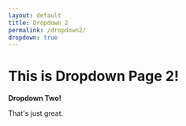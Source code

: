 ```yaml
---
layout: default
title: Dropdown 2
permalink: /dropdown2/
dropdown: true
---
```

This is Dropdown Page 2!
========================

**Dropdown Two!**

That's just great.